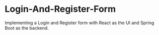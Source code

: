 # Login-And-Register-Form
Implementing a Login and Register form with React as the UI and Spring Boot as the backend.
